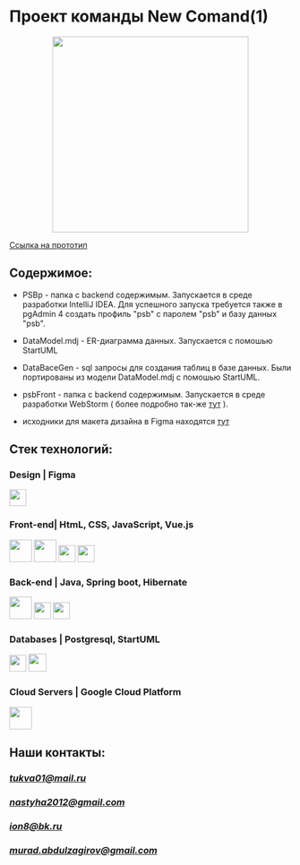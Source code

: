 # Проект команды New Comand(1)

<p align="center">
<code><img height="350" src="Карточки-исправленное.gif"></code>
</p>

[Ссылка на прототип](https://psb.chekryzh.space/home)

## Содержимое:

* PSBp - папка с backend содержимым. Запускается в среде разработки IntelliJ IDEA. Для успешного запуска требуется также в pgAdmin 4  создать профиль  "psb" с паролем "psb" и  базу данных "psb".

* DataModel.mdj - ER-диаграмма данных. Запускается с помошью StartUML

* DataBaceGen - sql запросы для создания таблиц в базе данных. Были портированы из модели DataModel.mdj с помошью StartUML.

* psbFront - папка с backend содержимым. Запускается в среде разработки WebStorm ( более подробно так-же [тут](https://cli.vuejs.org/config/) ).

* исходники для макета дизайна в Figma находятся [тут](https://www.figma.com/file/gwDSF8A1Bchm4TZG51NpNQ/%D0%9F%D1%80%D0%BE%D0%BC%D1%81%D0%B2%D1%8F%D0%B7%D1%8C%D0%B1%D0%B0%D0%BD%D0%BA?node-id=0%3A1)


## Стек технологий:
### **Design** | Figma
<code><img height="30" src="https://adsme.ru/wp-content/uploads/2021/02/figma-design.png"></code>

### **Front-end**| HtmL, CSS, JavaScript, Vue.js
<code><img height="40" src="https://radioprog.ru/uploads/media/articles/0001/01/2cc857f7f034ad92dae834fba16b89999b455fb0.png"></code>
<code><img height="40" src="https://raw.githubusercontent.com/dereknguyen269/dereknguyen269/master/images/css3.png"></code>
<code><img height="30" src="https://raw.githubusercontent.com/dereknguyen269/dereknguyen269/master/images/js.png"></code>
<code><img height="30" src="https://vuejs.org/images/logo.svg"></code>

### **Back-end** |  Java, Spring boot, Hibernate
<code><img height="40" marning src="https://geekhacker.ru/wp-content/uploads/2021/03/java-logo.png"></code>
<code><img height="30" src="https://maximsungmo.github.io/assets/images/spring.png"></code>
<code><img height="30" src="https://i.dlpng.com/static/png/7264842_preview.png"></code>

### **Databases** | Postgresql, StartUML
<code><img height="30" src="https://www.pvsm.ru/images/2018/06/14/po-sledam-meetup-novye-vozmojnosti-PostgreSQL-11.png"></code>
<code><img height="32" src="https://imgix.setapp.com/app/470/4266/icon-1615449851-6049cefbd095c.png?auto=format%2Ccompress&dpr=5&ixlib=php-3.3.0&q=75&w=120"></code>


 ### **Cloud Servers** | Google Cloud Platform
<code><img height="40" src="https://raw.githubusercontent.com/dereknguyen269/dereknguyen269/master/images/gcloud.png"></code>



## Наши контакты: 
### *tukva01@mail.ru*
### *nastyha2012@gmail.com*
### *ion8@bk.ru*
### *murad.abdulzagirov@gmail.com* 